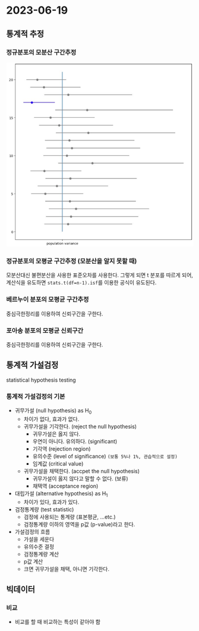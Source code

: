 # 2023-06-19

## 통계적 추정

### 정규분포의 모분산 구간추정

![pv_plot](pv_plot.jpg)

### 정규분포의 모평균 구간추정 (모분산을 알지 못할 때)
모분산대신 불편분산을 사용한 표준오차를 사용한다.
그렇게 되면 t 분포를 따르게 되어, 계산식을 유도하면
`stats.t(df=n-1).isf`를 이용한 공식이 유도된다.

### 베르누이 분포의 모평균 구간추정
중심극한정리를 이용하여 신뢰구간을 구한다.

### 포아송 분포의 모평균 신뢰구간
중심극한정리를 이용하여 신뢰구간을 구한다.

## 통계적 가설검정
statistical hypothesis testing

### 통계적 가설검정의 기본
* 귀무가설 (null hypothesis) as H<sub>0</sub>
    * 차이가 없다, 효과가 없다.
    * 귀무가설을 기각한다. (reject the null hypothesis)
        * 귀무가설은 옳지 않다.
        * 우연이 아니다. 유의하다. (significant)
        * 기각역 (rejection region)
        * 유의수준 (level of significance) `(보통 5%나 1%, 관습적으로 설정)`
        * 임계값 (critical value)
    * 귀무가설을 채택한다. (accpet the null hypothesis)
        * 귀무가설이 옳지 않다고 말할 수 없다. (보류)
        * 채택역 (acceptance region)
* 대립가설 (alternative hypothesis) as H<sub>1</sub>
    * 차이가 있다, 효과가 있다.
* 검정통계량 (test statistic)
    * 검정에 사용되는 통계량 (표본평균, ...etc.)
    * 검정통계량 이하의 영역을 p값 (p-value)라고 한다.
* 가설검정의 흐름
    * 가설을 세운다
    * 유의수준 결정
    * 검정통계량 계산
    * p값 계산
    * 크면 귀무가설을 채택, 아니면 기각한다.

## 빅데이터

### 비교
* 비교를 할 때 비교하는 특성이 같아야 함